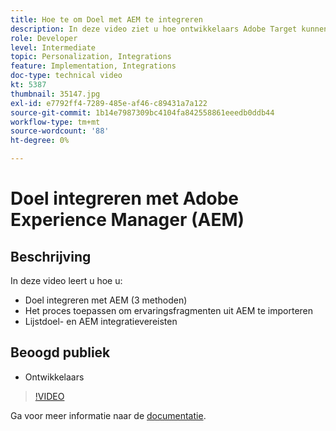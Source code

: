 ```yaml
---
title: Hoe te om Doel met AEM te integreren
description: In deze video ziet u hoe ontwikkelaars Adobe Target kunnen integreren met AEM (3 methoden). Ontwikkelaars zullen leren hoe u het proces kunt toepassen om ervaringsfragmenten uit AEM te importeren en om de integratievereisten voor Doel en AEM te leren.
role: Developer
level: Intermediate
topic: Personalization, Integrations
feature: Implementation, Integrations
doc-type: technical video
kt: 5387
thumbnail: 35147.jpg
exl-id: e7792ff4-7289-485e-af46-c89431a7a122
source-git-commit: 1b14e7987309bc4104fa842558861eeedb0ddb44
workflow-type: tm+mt
source-wordcount: '88'
ht-degree: 0%

---
```


# Doel integreren met Adobe Experience Manager (AEM)

## Beschrijving

In deze video leert u hoe u:

* Doel integreren met AEM (3 methoden)
* Het proces toepassen om ervaringsfragmenten uit AEM te importeren
* Lijstdoel- en AEM integratievereisten

## Beoogd publiek

* Ontwikkelaars

>[!VIDEO](https://video.tv.adobe.com/v/35147/?quality=12)

Ga voor meer informatie naar de [documentatie](https://experienceleague.adobe.com/docs/target/using/experiences/offers/aem-experience-fragments.html?lang=en).
